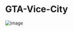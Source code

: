 # GTA-Vice-City
![image](https://github.com/user-attachments/assets/d7328209-1dc7-418c-8ae4-8924cb779ed1)
